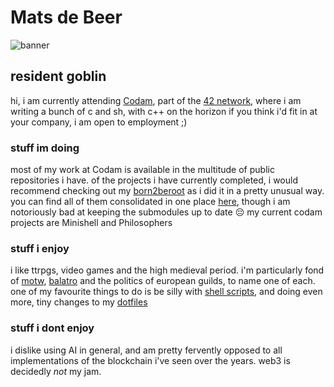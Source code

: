 # Mats de Beer
![banner](assets/banner.gif)
## resident goblin
hi, i am currently attending [Codam](https://www.codam.nl/en), part of the [42
network](https://www.42.fr), where i am writing a bunch of c and sh, with c++ on
the horizon
if you think i'd fit in at your company, i am open to employment ;)

### stuff im doing
most of my work at Codam is available in the multitude of public repositories i
have. of the projects i have currently completed, i would recommend checking out
my [born2beroot](https://www.github.com/BeerB34r/born2beroot) as i did it in a
pretty unusual way. you can find all of them consolidated in one place
[here](https://www.github.com/BeerB34r/codam-core), though i am notoriously bad
at keeping the submodules up to date :pensive:
my current codam projects are Minishell and Philosophers

### stuff i enjoy
i like ttrpgs, video games and the high medieval period. i'm particularly fond
of [motw](https://evilhat.com/product/monster-of-the-week),
[balatro](https://www.playbalatro.com) and the politics of european guilds, to
name one of each.
one of my favourite things to do is be silly with [shell
scripts](https://www.github.com/BeerB34r/treachery), and doing even more, tiny changes to my
[dotfiles](https://www.github.com/BeerB34r/dotfiles)

### stuff i dont enjoy
i dislike using AI in general, and am pretty fervently opposed to all
implementations of the blockchain i've seen over the years. web3 is decidedly
_not_ my jam.
<!--
**BeerB34r/BeerB34r** is a ✨ _special_ ✨ repository
-->
